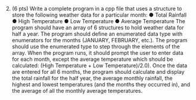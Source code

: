 2. (6 pts) Write a complete program in a cpp file that uses a structure to store the following
weather data for a particular month:
● Total Rainfall
● High Temperature
● Low Temperature
● Average Temperature
The program should have an array of 6 structures to hold weather data for half a year.
The program should define an enumerated data type with enumerators for the months
(JANUARY, FEBRUARY, etc.). The program should use the enumerated type to step
through the elements of the array. When the program runs, it should prompt the user to
enter data for each month, except the average temperature which should be calculated:
(High Temperature + Low Temperature)/2.0).
Once the data are entered for all 6 months, the program should calculate and display the
total rainfall for the half year, the average monthly rainfall, the highest and lowest
temperatures (and the months they occurred in), and the average of all the monthly
average temperatures.
